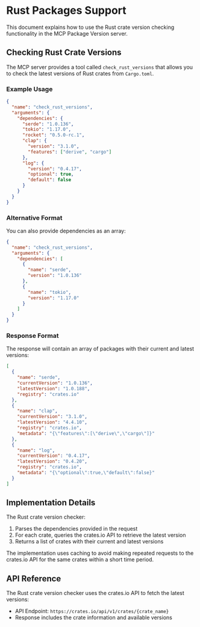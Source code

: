 # Rust Packages Support

This document explains how to use the Rust crate version checking functionality in the MCP Package Version server.

## Checking Rust Crate Versions

The MCP server provides a tool called `check_rust_versions` that allows you to check the latest versions of Rust crates from `Cargo.toml`.

### Example Usage

```json
{
  "name": "check_rust_versions",
  "arguments": {
    "dependencies": {
      "serde": "1.0.136",
      "tokio": "1.17.0",
      "rocket": "0.5.0-rc.1",
      "clap": { 
        "version": "3.1.0",
        "features": ["derive", "cargo"]
      },
      "log": {
        "version": "0.4.17",
        "optional": true,
        "default": false
      }
    }
  }
}
```

### Alternative Format

You can also provide dependencies as an array:

```json
{
  "name": "check_rust_versions",
  "arguments": {
    "dependencies": [
      {
        "name": "serde",
        "version": "1.0.136"
      },
      {
        "name": "tokio",
        "version": "1.17.0"
      }
    ]
  }
}
```

### Response Format

The response will contain an array of packages with their current and latest versions:

```json
[
  {
    "name": "serde",
    "currentVersion": "1.0.136",
    "latestVersion": "1.0.188",
    "registry": "crates.io"
  },
  {
    "name": "clap",
    "currentVersion": "3.1.0",
    "latestVersion": "4.4.10",
    "registry": "crates.io",
    "metadata": "{\"features\":[\"derive\",\"cargo\"]}"
  },
  {
    "name": "log", 
    "currentVersion": "0.4.17",
    "latestVersion": "0.4.20",
    "registry": "crates.io",
    "metadata": "{\"optional\":true,\"default\":false}"
  }
]
```

## Implementation Details

The Rust crate version checker:

1. Parses the dependencies provided in the request
2. For each crate, queries the crates.io API to retrieve the latest version
3. Returns a list of crates with their current and latest versions

The implementation uses caching to avoid making repeated requests to the crates.io API for the same crates within a short time period.

## API Reference

The Rust crate version checker uses the crates.io API to fetch the latest versions:

- API Endpoint: `https://crates.io/api/v1/crates/{crate_name}`
- Response includes the crate information and available versions
